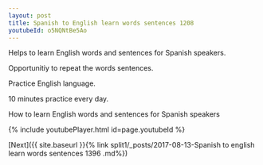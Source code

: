 ```yaml
---
layout: post
title: Spanish to English learn words sentences 1208 
youtubeId: o5NQNtBe5Ao
---
```

 
 
Helps to learn English words and sentences for Spanish speakers.

Opportunitiy to repeat the words sentences. 

Practice English language. 
 
10 minutes practice every day. 
 
How to learn English words and sentences for Spanish speakers 
 
{% include youtubePlayer.html id=page.youtubeId %}
 
 
[Next]({{ site.baseurl }}{% link  split1/_posts/2017-08-13-Spanish to english learn words sentences 1396 .md%})
 
